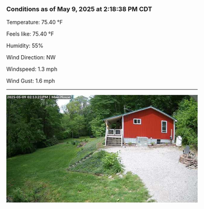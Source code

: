 ### Conditions as of May 9, 2025 at 2:18:38 PM CDT 

Temperature: 75.40 &deg;F

Feels like: 75.40 &deg;F

Humidity: 55%

Wind Direction: NW

Windspeed: 1.3 mph

Wind Gust: 1.6 mph

---

<img src="./images/latest.jpeg"/>

